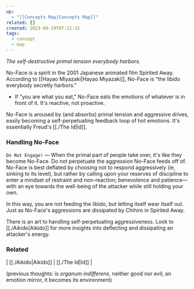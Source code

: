 ```yaml
---
up:
  - "[[Concepts Map|Concepts Map]]"
related: []
created: 2023-08-29T07:11:31
tags:
  - concept
  - map
---
```

 *The self-destructive primal tension everybody harbors.*  

No-Face is a spirit in the 2001 Japanese animated film Spirited Away. According to [[Hayao Miyazaki|Hayao Miyazaki]], No-Face is “the libido everybody secretly harbors.” 

- If "you are what you eat," No-Face eats the emotions of whatever is in front of it. It's reactive, not proactive.

No-Face is aroused by (and absorbs) primal tension and aggressive drives, easily becoming a self-perpetuating feedback loop of hot emotions. It's essentially Freud's [[./The Id|Id]].

### Handling No-Face
`Do Not Engage!` — When the primal part of people take over, it's like they become No-Face. Do not perpetuate the aggression No-Face feeds off of. No-Face is best deflated by choosing not to respond aggressively (ie, sinking to its level), but rather by calling upon your reserves of discipline to enter a mindset of restraint and non-reaction; benevolence and patience—with an eye towards the well-being of the attacker while still holding your own.

In this way, you are not feeding the libido, but letting itself wear itself out. Just as No-Face's aggressions are dissipated by Chihiro in Spirited Away.
 
 There is an art to handling self-perpetuating aggressiveness. 
 Look to [[./Aikido|Aikido]] for more insights into deflecting and dissipating an attacker's energy.

### Related
| [[./Aikido|Aikido]] | [[./The Id|Id]] | 

(previous thoughts: is *organum indifferens*, neither good nor evil; an emotion mirror, it becomes its environment)
